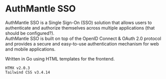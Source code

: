# AuthMantle SSO
AuthMantle SSO is a Single Sign-On (SSO) solution that allows users to authenticate and authorize
themselves across multiple applications (that should be configured?).
<br />
AuthMantle SSO is built on top of the OpenID Connect & OAuth 2.0 protocol and provides a
secure and easy-to-use authentication mechanism for web and mobile applications.

Written in Go using HTML templates for the frontend.

```text
HTMX v2.0.3
Tailwind CSS v3.4.14
```